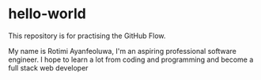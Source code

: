 # hello-world
This repository is for practising the GitHub Flow.

My name is Rotimi Ayanfeoluwa, I'm an aspiring professional software engineer. I hope to learn a lot from coding and programming and become a full stack web developer 
